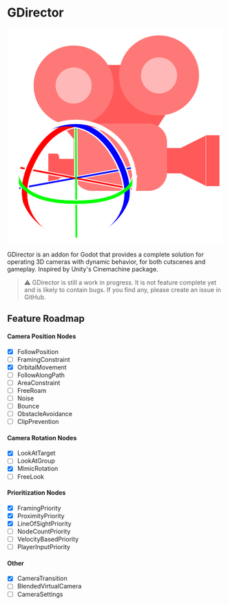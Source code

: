 # GDirector

![GDirector Logo](/logo.png)

GDirector is an addon for Godot that provides a complete solution for operating 3D cameras with dynamic behavior,
for both cutscenes and gameplay.
Inspired by Unity's Cinemachine package.

> ⚠ GDirector is still a work in progress. It is not feature complete yet and is likely to contain bugs.
If you find any, please create an issue in GitHub.

<!--
GDirector adds highly configurable pre-implemented camera behavior nodes that control the camera's position and rotation
individually, allowing you to compose procedural camera shots that are updated every frame at runtime. Because the
camera shots are procedually calculated at runtime, they remain updated even if different elements of the scene changes,
either as a result of player input or when elements are changed by you.

GDirector also has the ability interpolate between pre-configured virtual cameras, allowing you to create very
complex camera shots.

You can also configure various conditions that the virtual cameras can check to calculate their priority and let
GDirector automatically select the best camera shot at runtime, creating camera behavior that reacts to the player
automatically based on the parameters configured by you.

GDirector is designed to be expandable, so that you can create custom behaviors for your virtual cameras that are not
pre-implemented by the many GDirector pre-implemented camera behavior nodes.
-->

<!--
## Installation

In your project's `addons` folder, run:

	git submodule add <this_repository_clone_uri> GDirector
-->

<!--
## License

GDirector is licensed under **Creative Commons Attribution 4.0 International** (CC BY 4.0).

In simple terms, this means you have maximum freedom to do what you want with it,
as long as you provide appropriate credits to the original author in your work,
including a URI or hyperlink to this repository and a copyright notice.

This text is only a short summary of the license.
For the full license text, read the [`LICENSE.txt`](/LICENSE.txt) file.
-->

<!--
## Features

### Virtual Cameras & Camera Transitions
### Pre-Implemented Procedural Camera Behavior
-->

## Feature Roadmap

#### Camera Position Nodes
- [X] FollowPosition
- [ ] FramingConstraint <!-- Add option to select wether the controller should change the camera's local XY position, local Z position, a set global plane, or FOV to accomodate the framed target; or a combination of the three in set weights -->
- [X] OrbitalMovement
- [ ] FollowAlongPath <!-- Tries to follow a target node while moving the camera only within a Path3D. -->
- [ ] AreaConstraint <!-- Forces the camera to remain inside an Area3D -->
- [ ] FreeRoam
- [ ] Noise <!-- I think two 1D perlim noises applied to each axis should do -->
- [ ] Bounce
- [ ] ObstacleAvoidance <!-- Perform raycasts at angles and pivot the camera around obstacles to avoid breaking LOS—pivot toward the obstacle's normal -->
- [ ] ClipPrevention <!-- Prevents the camera from clipping through walls or other obstacles. The proposed solution is to add an invisible spherical rigidbody that follow the camera. Every physics frame, it moves toward the camera as much as possible, then sets the camera position to it's position. It should also slide alongside the wall to prevent hard snaps while the camera moves behind the wall. -->

#### Camera Rotation Nodes
- [X] LookAtTarget
- [ ] LookAtGroup <!-- Create option to look at dynamic groups (node groups) -->
- [X] MimicRotation
- [ ] FreeLook

#### Prioritization Nodes <!-- Each priority controller should have a blend mode (either Add, Sub, or Override) -->
- [X] FramingPriority
- [X] ProximityPriority <!-- Controls priority by multiplying the distance between two targets by a set factor and base values -->
- [X] LineOfSightPriority
- [ ] NodeCountPriority <!-- Controls priority by counting the number of nodes on the scene with a specific group -->
- [ ] VelocityBasedPriority <!-- This controller compares the camera's position between this and the previous frame to set priority -->
- [ ] PlayerInputPriority <!-- Adds priority when the player enters camera-control inputs; and reduce priority later after a delay -->

#### Other
- [X] CameraTransition
- [ ] BlendedVirtualCamera <!-- A VCam whose position and rotation are derived from other cameras and a slider control -->
- [ ] CameraSettings
